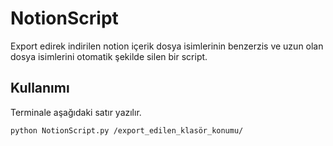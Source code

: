 # NotionScript

Export edirek indirilen notion içerik dosya isimlerinin benzerzis ve uzun olan dosya isimlerini otomatik şekilde silen bir script.

## Kullanımı

Terminale aşağıdaki satır yazılır.
```
python NotionScript.py /export_edilen_klasör_konumu/
```
